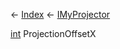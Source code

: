 ← [Index](Api-Index) ← [IMyProjector](Sandbox.ModAPI.Ingame.IMyProjector)

[int](System.Int32) ProjectionOffsetX

